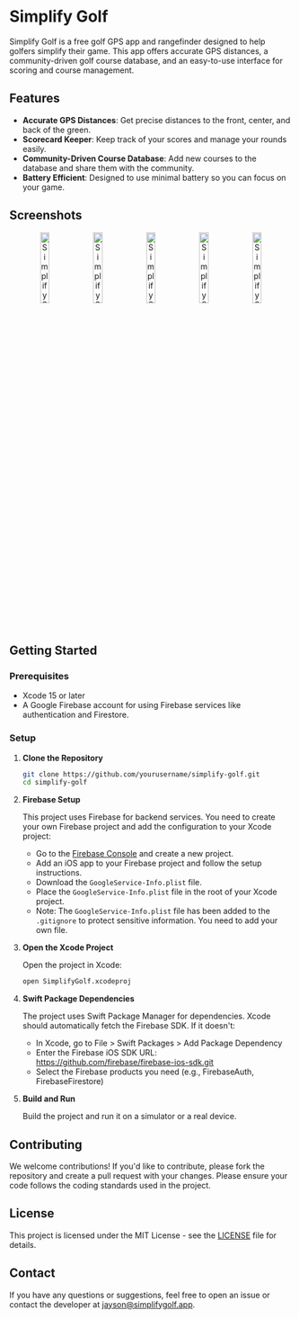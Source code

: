 # Simplify Golf

Simplify Golf is a free golf GPS app and rangefinder designed to help golfers simplify their game. This app offers accurate GPS distances, a community-driven golf course database, and an easy-to-use interface for scoring and course management.

## Features

- **Accurate GPS Distances**: Get precise distances to the front, center, and back of the green.
- **Scorecard Keeper**: Keep track of your scores and manage your rounds easily.
- **Community-Driven Course Database**: Add new courses to the database and share them with the community.
- **Battery Efficient**: Designed to use minimal battery so you can focus on your game.

## Screenshots

<div align="center">
  <img src="https://i.imgur.com/QANOkZk.png" alt="Simplify Golf Main Menu" width="18%">
  <img src="https://i.imgur.com/y8Uot13.png" alt="Simplify Golf Course View" width="18%">
  <img src="https://i.imgur.com/HtcR2De.png" alt="Simplify Golf Scorecard" width="18%">
  <img src="https://i.imgur.com/D1iojy4.png" alt="Simplify Golf Statistics" width="18%">
  <img src="https://i.imgur.com/kDUwivc.png" alt="Simplify Golf Round Details" width="18%">
</div>

## Getting Started

### Prerequisites

- Xcode 15 or later
- A Google Firebase account for using Firebase services like authentication and Firestore.

### Setup

1. **Clone the Repository**

   ```bash
   git clone https://github.com/yourusername/simplify-golf.git
   cd simplify-golf
   ```

2. **Firebase Setup**

   This project uses Firebase for backend services. You need to create your own Firebase project and add the configuration to your Xcode project:

   - Go to the [Firebase Console](https://console.firebase.google.com/) and create a new project.
   - Add an iOS app to your Firebase project and follow the setup instructions.
   - Download the `GoogleService-Info.plist` file.
   - Place the `GoogleService-Info.plist` file in the root of your Xcode project.
   - Note: The `GoogleService-Info.plist` file has been added to the `.gitignore` to protect sensitive information. You need to add your own file.

3. **Open the Xcode Project**

   Open the project in Xcode:

   ```bash
   open SimplifyGolf.xcodeproj
   ```

4. **Swift Package Dependencies**

   The project uses Swift Package Manager for dependencies. Xcode should automatically fetch the Firebase SDK. If it doesn't:
   
   - In Xcode, go to File > Swift Packages > Add Package Dependency
   - Enter the Firebase iOS SDK URL: https://github.com/firebase/firebase-ios-sdk.git
   - Select the Firebase products you need (e.g., FirebaseAuth, FirebaseFirestore)

5. **Build and Run**

   Build the project and run it on a simulator or a real device.

## Contributing

We welcome contributions! If you'd like to contribute, please fork the repository and create a pull request with your changes. Please ensure your code follows the coding standards used in the project.

## License

This project is licensed under the MIT License - see the [LICENSE](LICENSE) file for details.

## Contact

If you have any questions or suggestions, feel free to open an issue or contact the developer at [jayson@simplifygolf.app](mailto:jayson@simplifygolf.app).
